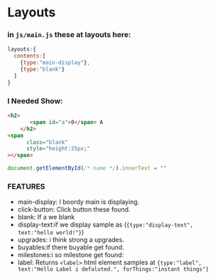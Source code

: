 # Layouts
### in `js/main.js` these at layouts here:
```js
layouts:{
  contents:[
    {type:"main-display"},
    {type:"blank"}
  ]
}
```
### I Needed Show:
```html
<h2>
       <span id="a">0</span> A
    </h2>
<span 
      class="blank"
      style="height:25px;"
></span>
```
```js
document.getElementById(/* name */).innerText = ""
```
### FEATURES
- main-display: I boordy main is displaying.
- click-button: Click button these found.
- blank: If a we blank
- display-text:if we display sample as (`{type:"display-text", text:"hello world!"}`)
- upgrades: i think strong a upgrades.
- buyables:if there buyable get found.
- milestones:i so milestone get found:
- label: Returns `<label>` html element samples at `{type:"label", text:"Hello Label i defaluted.", forThings:"instant things"}`
